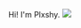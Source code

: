 Hi! I'm Plxshy.
[![](https://visitcount.itsvg.in/api?id=Plxshy&label=Profile%20Views&color=12&icon=5&pretty=false)](https://visitcount.itsvg.in)
